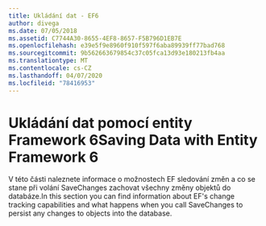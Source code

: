 ```yaml
---
title: Ukládání dat - EF6
author: divega
ms.date: 07/05/2018
ms.assetid: C7744A30-8655-4EF8-8657-F5B796D1EB7E
ms.openlocfilehash: e39e5f9e8960f910f597f6aba89939ff77bad768
ms.sourcegitcommit: 9b562663679854c37c05fca13d93e180213fb4aa
ms.translationtype: MT
ms.contentlocale: cs-CZ
ms.lasthandoff: 04/07/2020
ms.locfileid: "78416953"
---
```

# <a name="saving-data-with-entity-framework-6"></a><span data-ttu-id="aa36c-102">Ukládání dat pomocí entity Framework 6</span><span class="sxs-lookup"><span data-stu-id="aa36c-102">Saving Data with Entity Framework 6</span></span>

<span data-ttu-id="aa36c-103">V této části naleznete informace o možnostech EF sledování změn a co se stane při volání SaveChanges zachovat všechny změny objektů do databáze.</span><span class="sxs-lookup"><span data-stu-id="aa36c-103">In this section you can find information about EF's change tracking capabilities and what happens when you call SaveChanges to persist any changes to objects into the database.</span></span>
